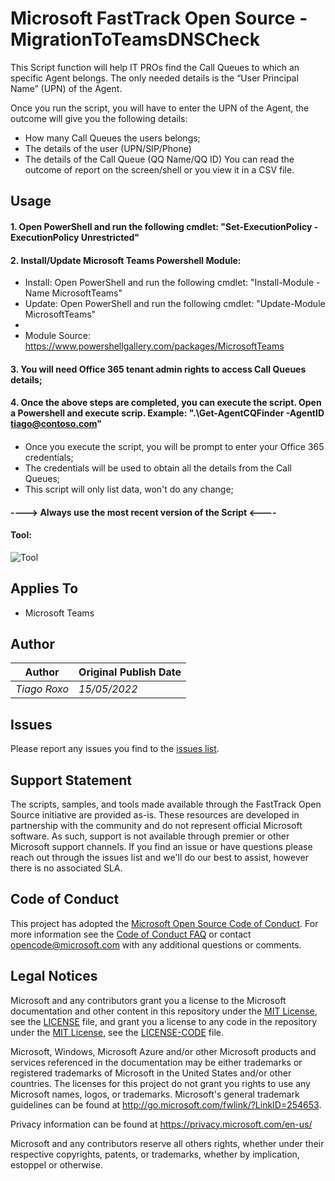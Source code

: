 # Microsoft FastTrack Open Source - MigrationToTeamsDNSCheck

This Script function will help IT PROs find the Call Queues to which an specific Agent belongs.
The only needed details is the “User Principal Name” (UPN) of the Agent.

Once you run the script, you will have to enter the UPN of the Agent, the outcome will give you the following details:
- How many Call Queues the users belongs;
- The details of the user (UPN/SIP/Phone)
- The details of the Call Queue (QQ Name/QQ ID) 
You can read the outcome of report on the screen/shell or you view it in a CSV file.

## Usage

####  1. Open PowerShell and run the following cmdlet: "Set-ExecutionPolicy -ExecutionPolicy Unrestricted"
####  2. Install/Update Microsoft Teams Powershell Module: 
- Install: Open PowerShell and run the following cmdlet: "Install-Module -Name MicrosoftTeams"
- Update: Open PowerShell and run the following cmdlet: "Update-Module MicrosoftTeams"
-
- Module Source: https://www.powershellgallery.com/packages/MicrosoftTeams
####  3. You will need Office 365 tenant admin rights to access Call Queues details;
####  4. Once the above steps are completed, you can execute the script. Open a Powershell and execute scrip. Example: ".\Get-AgentCQFinder -AgentID tiago@contoso.com"
####  
- Once you execute the script, you will be prompt to enter your Office 365 credentials;
- The credentials will be used to obtain all the details from the Call Queues;
- This script will only list data, won't do any change;
#### ----> Always use the most recent version of the Script <----
#### Tool:
![Tool](https://github.com/tiagoroxo/FastTrack/blob/master/scripts/Get-AgentCQFinder/tool.JPG?raw=true)


## Applies To

- Microsoft Teams

## Author

|Author|Original Publish Date
|----|--------------------------
|_Tiago Roxo_|_15/05/2022_|

## Issues

Please report any issues you find to the [issues list](https://github.com/microsoft/FastTrack/issues).


## Support Statement

The scripts, samples, and tools made available through the FastTrack Open Source initiative are provided as-is. These resources are developed in partnership with the community and do not represent official Microsoft software. As such, support is not available through premier or other Microsoft support channels. If you find an issue or have questions please reach out through the issues list and we'll do our best to assist, however there is no associated SLA.

## Code of Conduct

This project has adopted the [Microsoft Open Source Code of Conduct](https://opensource.microsoft.com/codeofconduct/).
For more information see the [Code of Conduct FAQ](https://opensource.microsoft.com/codeofconduct/faq/) or
contact [opencode@microsoft.com](mailto:opencode@microsoft.com) with any additional questions or comments.

## Legal Notices

Microsoft and any contributors grant you a license to the Microsoft documentation and other content in this repository under the [MIT License](https://opensource.org/licenses/MIT), see the [LICENSE](LICENSE) file, and grant you a license to any code in the repository under the [MIT License](https://opensource.org/licenses/MIT), see the [LICENSE-CODE](LICENSE-CODE) file.

Microsoft, Windows, Microsoft Azure and/or other Microsoft products and services referenced in the documentation may be either trademarks or registered trademarks of Microsoft in the United States and/or other countries. The licenses for this project do not grant you rights to use any Microsoft names, logos, or trademarks. Microsoft's general trademark guidelines can be found at http://go.microsoft.com/fwlink/?LinkID=254653.

Privacy information can be found at https://privacy.microsoft.com/en-us/

Microsoft and any contributors reserve all others rights, whether under their respective copyrights, patents,
or trademarks, whether by implication, estoppel or otherwise.
